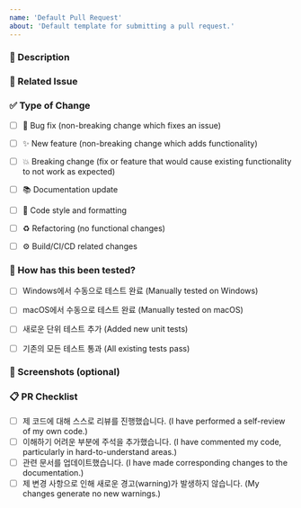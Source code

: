 ```yaml
---
name: 'Default Pull Request'
about: 'Default template for submitting a pull request.'
---
```


### 📝 Description

<!-- 변경 사항에 대해 명확하고 간결하게 설명해주세요. -->
<!-- Please provide a clear and concise description of the changes. -->


### 🔗 Related Issue

<!-- 이 PR이 해결하는 이슈에 대한 링크를 남겨주세요. 예: Fixes #123 -->
<!-- Link to the issue that this PR addresses. e.g., Fixes #123 -->


### ✅ Type of Change

<!-- 해당하는 모든 항목에 [x]로 표시해주세요. -->
<!-- Please put an `x` in all the boxes that apply. -->

- [ ] 🐛 Bug fix (non-breaking change which fixes an issue)
- [ ] ✨ New feature (non-breaking change which adds functionality)
- [ ] 💥 Breaking change (fix or feature that would cause existing functionality to not work as expected)
- [ ] 📚 Documentation update
- [ ] 💅 Code style and formatting
- [ ] ♻️ Refactoring (no functional changes)
- [ ] ⚙️ Build/CI/CD related changes


### 🧪 How has this been tested?

<!-- 변경 사항을 검증하기 위해 실행한 테스트에 대해 설명해주세요. -->
<!-- Please describe the tests that you ran to verify your changes. -->

- [ ] Windows에서 수동으로 테스트 완료 (Manually tested on Windows)
- [ ] macOS에서 수동으로 테스트 완료 (Manually tested on macOS)
- [ ] 새로운 단위 테스트 추가 (Added new unit tests)
- [ ] 기존의 모든 테스트 통과 (All existing tests pass)


### 📸 Screenshots (optional)

<!-- UI에 변경 사항이 있는 경우, 전/후를 보여주는 스크린샷을 첨부해주세요. -->
<!-- If your changes affect the UI, please add screenshots demonstrating the before and after. -->


### 📋 PR Checklist

<!-- PR을 제출하기 전에 모든 항목을 확인해주세요. -->
<!-- Before submitting the PR, please make sure you have checked all the following. -->

- [ ] 제 코드에 대해 스스로 리뷰를 진행했습니다. (I have performed a self-review of my own code.)
- [ ] 이해하기 어려운 부분에 주석을 추가했습니다. (I have commented my code, particularly in hard-to-understand areas.)
- [ ] 관련 문서를 업데이트했습니다. (I have made corresponding changes to the documentation.)
- [ ] 제 변경 사항으로 인해 새로운 경고(warning)가 발생하지 않습니다. (My changes generate no new warnings.)
